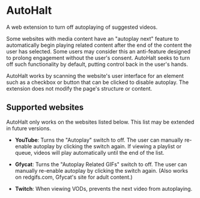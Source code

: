 # AutoHalt

A web extension to turn off autoplaying of suggested videos.

Some websites with media content have an "autoplay next" feature to
automatically begin playing related content after the end of the content the
user has selected. Some users may consider this an anti-feature designed to
prolong engagement without the user's consent. AutoHalt seeks to turn off
such functionality by default, putting control back in the user's hands.

AutoHalt works by scanning the website's user interface for an element such as
a checkbox or button that can be clicked to disable autoplay. The extension
does not modify the page's structure or content.

## Supported websites

AutoHalt only works on the websites listed below. This list may be extended in
future versions.

* **YouTube**: Turns the "Autoplay" switch to off. The user can manually
  re-enable autoplay by clicking the switch again. If viewing a playlist or
  queue, videos will play automatically until the end of the list.

* **Gfycat**: Turns the "Autoplay Related GIFs" switch to off. The user can
  manually re-enable autoplay by clicking the switch again. (Also works on
  redgifs.com, Gfycat's site for adult content.)

* **Twitch**: When viewing VODs, prevents the next video from autoplaying.

